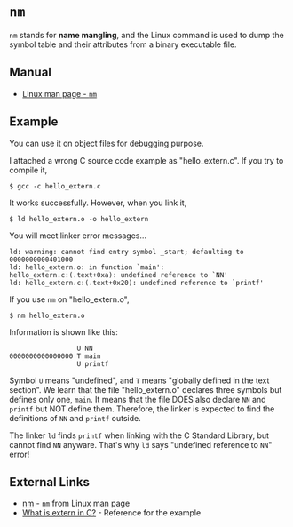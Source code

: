 # `nm`
`nm` stands for **name mangling**,
and the Linux command is used to dump the symbol table and their attributes from a binary executable file.

## Manual
* [Linux man page - `nm`](https://linux.die.net/man/1/nm)

## Example
You can use it on object files for debugging purpose.

I attached a wrong C source code example as "hello_extern.c". If you try to compile it,

    $ gcc -c hello_extern.c

It works successfully. However, when you link it,

    $ ld hello_extern.o -o hello_extern

You will meet linker error messages...

    ld: warning: cannot find entry symbol _start; defaulting to 0000000000401000
    ld: hello_extern.o: in function `main':
    hello_extern.c:(.text+0xa): undefined reference to `NN'
    ld: hello_extern.c:(.text+0x20): undefined reference to `printf'

If you use `nm` on "hello_extern.o",

    $ nm hello_extern.o

Information is shown like this:

                     U NN
    0000000000000000 T main
                     U printf

Symbol `U` means "undefined", and `T` means "globally defined in the text section".
We learn that the file "hello_extern.o" declares three symbols but defines only one, `main`. It means that the file DOES also declare `NN` and `printf` but NOT define them. Therefore, the linker is expected to find the definitions of `NN` and `printf` outside.

The linker `ld` finds `printf` when linking with the C Standard Library, but cannot find `NN` anyware. That's why `ld` says "undefined reference to `NN`" error!

## External Links
* [nm](https://linux.die.net/man/1/nm) - `nm` from Linux man page
* [What is extern in C?](https://jameshfisher.com/2017/08/27/c-extern/) - Reference for the example
